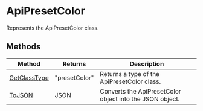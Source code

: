 # ApiPresetColor

Represents the ApiPresetColor class.


## Methods

| Method | Returns | Description |
| ------ | ------- | ----------- |
| [GetClassType](./Methods/GetClassType.md) | "presetColor" | Returns a type of the ApiPresetColor class. |
| [ToJSON](./Methods/ToJSON.md) | JSON | Converts the ApiPresetColor object into the JSON object. |
